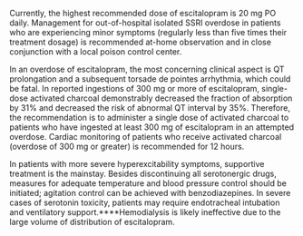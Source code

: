 Currently, the highest recommended dose of escitalopram is 20 mg PO daily. Management for out-of-hospital isolated SSRI overdose in patients who are experiencing minor symptoms (regularly less than five times their treatment dosage) is recommended at-home observation and in close conjunction with a local poison control center.

In an overdose of escitalopram, the most concerning clinical aspect is QT prolongation and a subsequent torsade de pointes arrhythmia, which could be fatal. In reported ingestions of 300 mg or more of escitalopram, single-dose activated charcoal demonstrably decreased the fraction of absorption by 31% and decreased the risk of abnormal QT interval by 35%. Therefore, the recommendation is to administer a single dose of activated charcoal to patients who have ingested at least 300 mg of escitalopram in an attempted overdose. Cardiac monitoring of patients who receive activated charcoal (overdose of 300 mg or greater) is recommended for 12 hours.

In patients with more severe hyperexcitability symptoms, supportive treatment is the mainstay. Besides discontinuing all serotonergic drugs, measures for adequate temperature and blood pressure control should be initiated; agitation control can be achieved with benzodiazepines. In severe cases of serotonin toxicity, patients may require endotracheal intubation and ventilatory support.****Hemodialysis is likely ineffective due to the large volume of distribution of escitalopram.